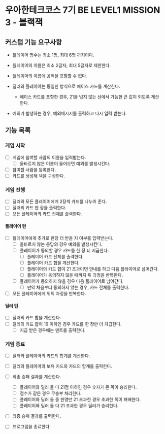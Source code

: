# 우아한테크코스 7기 BE LEVEL1 MISSION 3 - 블랙잭

## 커스텀 기능 요구사항
- 플레이어 명수는 최소 1명, 최대 6명 까지이다.
- 플레이어의 이름은 최소 2글자, 최대 5글자로 제한한다.
- 플레이어의 이름에 공백을 포함할 수 없다.

- 딜러와 플레이어는 동일한 방식으로 에이스 카드를 계산한다.
  - 에이스 카드를 포함한 경우, 21을 넘지 않는 선에서 가능한 큰 값이 되도록 계산한다.
- 예외가 발생하는 경우, 예외메시지를 출력하고 다시 입력 받는다.

## 기능 목록

### 게임 시작 
- [ ] 게임에 참여할 사람의 이름을 입력받는다.
  - [ ] 올바르지 않은 이름이 들어오면 예외를 발생시킨다.
- [ ] 참여할 사람을 등록한다.
- [ ] 카드를 생성해 덱을 구성한다.

### 게임 진행
- [ ] 딜러와 모든 플레이어에게 2장씩 카드를 나누어 준다.
- [ ] 딜러의 카드 한 장을 출력한다.
- [ ] 모든 플레이어의 카드 전체를 출력한다.

#### 플레이어 턴
- [ ] 플레이어에게 추가로 한장 더 받을 지 여부를 입력받는다.
  - [ ] 올바르지 않는 응답의 경우 예외를 발생시킨다.
  - [ ] 플레이어가 동의할 경우 카드를 한 장 더 지급한다.
    - [ ] 플레이어 카드 전체를 출력한다.
    - [ ] 플레이어 카드 합을 계산한다.
    - [ ] 플레이어의 카드 합이 21 초과이면 안내를 하고 다음 플레이어로 넘어간다.
    - [ ] 플레이어가 동의하지 않을 때까지 위 과정을 반복한다.
  - [ ] 플레이어가 동의하지 않을 경우 다음 플레이어로 넘어간다.
    - [ ] 만약 처음부터 동의하지 않는 경우, 카드 전체를 출력한다.
- [ ] 모든 플레이어에게 위의 과정을 반복한다.

#### 딜러 턴
- [ ] 딜러의 카드 합을 계산한다.
- [ ] 딜러의 카드 합이 16 이하인 경우 카드를 한 장만 더 지급한다.
  - [ ] 지급 받은 경우에는 멘트를 출력한다.

### 게임 종료
- [ ] 딜러와 플레이어의 카드의 합계를 계산한다.
- [ ] 딜러와 플레이어의 보유 카드와 카드의 합계를 출력한다.


- [ ] 최종 승패 결과를 계산한다.
  - [ ] 플레이어와 딜러 둘 다 21점 이하인 경우 숫자가 큰 쪽이 승리한다.
  - [ ] 점수가 같은 경우 무승부 처리한다.
  - [ ] 플레이어와 딜러 둘 중 한명만 21 초과한 경우 초과한 쪽이 패배한다.
  - [ ] 플레이어와 딜러 둘 다 21 초과한 경우 딜러가 승리한다.
- [ ] 최종 승패 결과를 출력한다.


- [ ] 프로그램을 종료한다.
